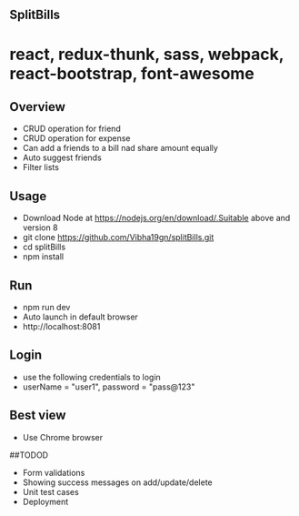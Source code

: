 ## SplitBills

# react, redux-thunk, sass, webpack, react-bootstrap, font-awesome

## Overview
* CRUD operation for friend
* CRUD operation for expense
* Can add a friends to a bill nad share amount equally
* Auto suggest friends
* Filter lists

## Usage
* Download Node at https://nodejs.org/en/download/.Suitable above and version 8
* git clone https://github.com/Vibha19gn/splitBills.git
* cd splitBills
* npm install

## Run
* npm run dev
* Auto launch in default browser
* http://localhost:8081

## Login
* use the following credentials to login
* userName = "user1", password =  "pass@123"

## Best view
* Use Chrome browser

##TODOD

* Form validations
* Showing success messages on add/update/delete
* Unit test cases
* Deployment
